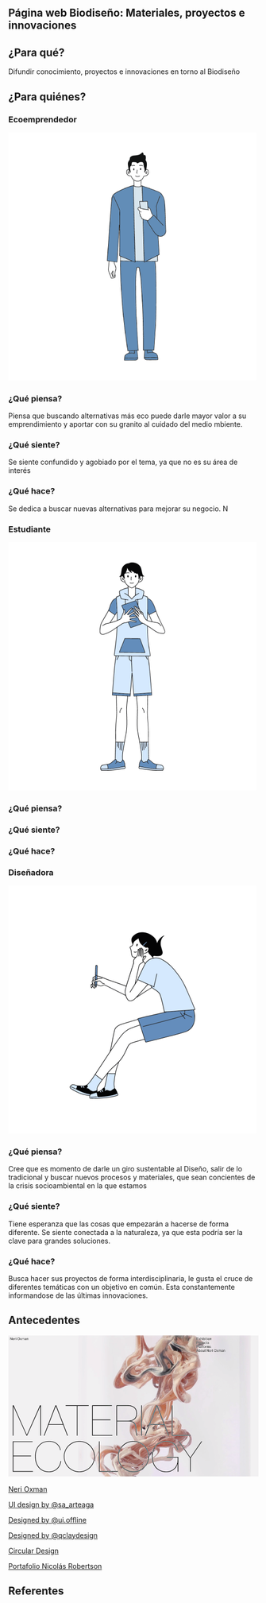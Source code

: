 ## Página web Biodiseño: Materiales, proyectos e innovaciones

## ¿Para qué?
Difundir conocimiento, proyectos e innovaciones en torno al Biodiseño


## ¿Para quiénes? 

### Ecoemprendedor
![alt text](https://github.com/dacorellana/Biodesign-web/blob/main/imagenes/ecoemprendedor.png "Ecoemprendedor")

### ¿Qué piensa?
Piensa que buscando alternativas más eco puede darle mayor valor a su emprendimiento y aportar con su granito al cuidado del medio mbiente. 
### ¿Qué siente?
Se siente confundido y agobiado por el tema, ya que no es su área de interés
### ¿Qué hace?
Se dedica a buscar nuevas alternativas para mejorar su negocio. N


### Estudiante
![alt text](https://github.com/dacorellana/Biodesign-web/blob/main/imagenes/estudiante.png "Estudiante")

### ¿Qué piensa?
### ¿Qué siente?
### ¿Qué hace?


### Diseñadora
![alt text](https://github.com/dacorellana/Biodesign-web/blob/main/imagenes/disenadora.png "Diseñadora")

### ¿Qué piensa?
Cree que es momento de darle un giro sustentable al Diseño, salir de lo tradicional y buscar nuevos procesos y materiales, que sean concientes de la crisis socioambiental en la que estamos
### ¿Qué siente?
Tiene esperanza que las cosas que empezarán a hacerse de forma diferente. Se siente conectada a la naturaleza, ya que esta podría ser la clave para grandes soluciones.
### ¿Qué hace?
Busca hacer sus proyectos de forma interdisciplinaria, le gusta el cruce de diferentes temáticas con un objetivo en común. Esta constantemente informandose de las últimas innovaciones.


## Antecedentes

![alt text](https://github.com/dacorellana/Biodesign-web/blob/main/imagenes/Neri-oxman.png "Neri Oxman")

[Neri Oxman](https://oxman.com/)


[UI design by @sa_arteaga](https://www.instagram.com/p/CM7dWuajRvA/)


[Designed by @ui.offline](https://www.instagram.com/p/CMNCWVxA02r/)


[Designed by @qclaydesign](https://www.instagram.com/p/CM9MOFjjxvg/)


[Circular Design](https://www.circulardesignguide.com/)


[Portafolio Nicolás Robertson](https://nicolasrobertson.com/)


## Referentes

